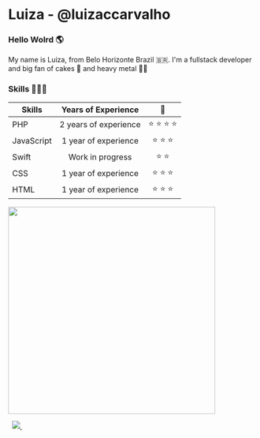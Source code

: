 # Luiza - @luizaccarvalho
### Hello Wolrd 🌎

My name is Luiza, from Belo Horizonte Brazil 🇧🇷. I'm a fullstack developer and big fan of cakes 🍰 and heavy metal 🤟🏻

### Skills 👩🏻‍💻

| Skills |      Years of Experience     | 🌟 | 
|----------------|:-------------:|:-------------:|
| PHP | 2 years of experience | ⭐️ ⭐️ ⭐️ ⭐️ |
| JavaScript | 1 year of experience |   ⭐️ ⭐️ ⭐️   |
| Swift | Work in progress | ⭐️ ⭐️ |
| CSS | 1 year of experience | ⭐️ ⭐️ ⭐️ |
| HTML | 1 year of experience | ⭐️ ⭐️ ⭐️ | 

<p>
  <a href="#"><img src="https://github-readme-stats.vercel.app/api?username=luizaccarvalho&show_icons=true&count_private=true&theme=synthwave" width="420"></a>
</p>&nbsp;

<a href="https://www.linkedin.com/in/luizaccarvalho/">
    <img src="https://img.shields.io/badge/linkedin-%230077B5.svg?&style=for-the-badge&logo=linkedin&logoColor=white" />
</a>&nbsp;
<!--
**luizaccarvalho/luizaccarvalho** is a ✨ _special_ ✨ repository because its `README.md` (this file) appears on your GitHub profile.

Here are some ideas to get you started:

- 🔭 I’m currently working on ...
- 🌱 I’m currently learning ...
- 👯 I’m looking to collaborate on ...
- 🤔 I’m looking for help with ...
- 💬 Ask me about ...
- 📫 How to reach me: ...
- 😄 Pronouns: ...
- ⚡ Fun fact: ...
-->
